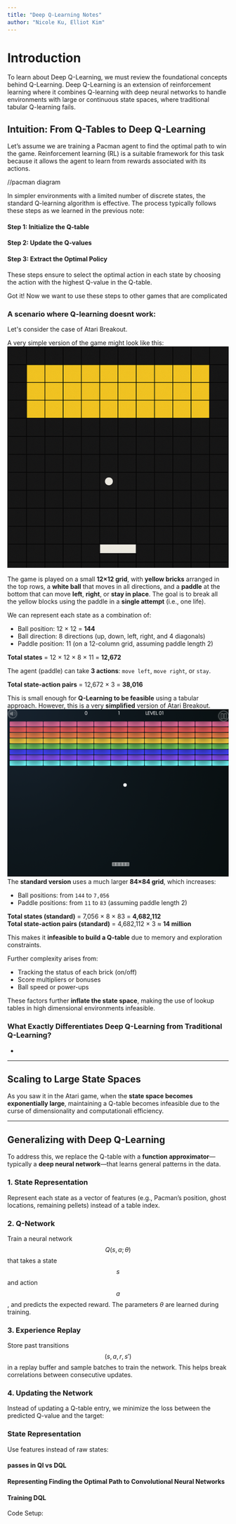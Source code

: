 ```yaml
---
title: "Deep Q-Learning Notes"
author: "Nicole Ku, Elliot Kim"
---
```


# Introduction
To learn about Deep Q-Learning, we must review the foundational concepts behind Q-Learning. Deep Q-Learning is an extension of reinforcement learning where it combines Q-learning with deep neural networks to handle environments with large or continuous state spaces, where traditional tabular Q-learning fails.


## Intuition: From Q-Tables to Deep Q-Learning

Let’s assume we are training a Pacman agent to find the optimal path to win the game. Reinforcement learning (RL) is a suitable framework for this task because it allows the agent to learn from rewards associated with its actions.

//pacman diagram

In simpler environments with a limited number of discrete states, the standard Q-learning algorithm is effective. The process typically follows these steps as we learned in the previous note:

#### Step 1: Initialize the Q-table
#### Step 2: Update the Q-values
#### Step 3: Extract the Optimal Policy
These steps ensure to select the optimal action in each state by choosing the action with the highest Q-value in the Q-table. 

Got it! Now we want to use these steps to other games that are complicated 

### A scenario where Q-learning doesnt work:

Let's consider the case of Atari Breakout.

A very simple version of the game might look like this:  
![simple_breakout](./simple_breakout.png)

The game is played on a small **12×12 grid**, with **yellow bricks** arranged in the top rows, a **white ball** that moves in all directions, and a **paddle** at the bottom that can move **left**, **right**, or **stay in place**. The goal is to break all the yellow blocks using the paddle in a **single attempt** (i.e., one life).

We can represent each state as a combination of:
- Ball position: 12 × 12 = **144**
- Ball direction: 8 directions (up, down, left, right, and 4 diagonals)
- Paddle position: 11 (on a 12-column grid, assuming paddle length 2)

**Total states** = 12 × 12 × 8 × 11 = **12,672**

The agent (paddle) can take **3 actions**: `move left`, `move right`, or `stay`.

**Total state-action pairs** = 12,672 × 3 = **38,016**

This is small enough for **Q-Learning to be feasible** using a tabular approach. However, this is a very **simplified** version of Atari Breakout. 
![real_breakout](./real_breakout.png)
The **standard version** uses a much larger **84×84 grid**, which increases:

- Ball positions: from `144` to `7,056`
- Paddle positions: from `11` to `83` (assuming paddle length 2)

**Total states (standard)** = 7,056 × 8 × 83 = **4,682,112**  
**Total state-action pairs (standard)** = 4,682,112 × 3 ≈ **14 million**

This makes it **infeasible to build a Q-table** due to memory and exploration constraints.

Further complexity arises from:
- Tracking the status of each brick (on/off)
- Score multipliers or bonuses
- Ball speed or power-ups

These factors further **inflate the state space**, making the use of lookup tables in high dimensional environments infeasible.



### What Exactly Differentiates Deep Q-Learning from Traditional Q-Learning?

- 

---

## Scaling to Large State Spaces

As you saw it in the Atari game, when the **state space becomes exponentially large**, maintaining a Q-table becomes infeasible due to the curse of dimensionality and computationali efficiency.

---

## Generalizing with Deep Q-Learning

To address this, we replace the Q-table with a **function approximator**—typically a **deep neural network**—that learns general patterns in the data.

### 1. State Representation
Represent each state as a vector of features (e.g., Pacman’s position, ghost locations, remaining pellets) instead of a table index.

### 2. Q-Network
Train a neural network $$Q(s, a; \theta)$$ that takes a state $$s$$ and action $$a$$, and predicts the expected reward. The parameters $\theta$ are learned during training.

### 3. Experience Replay
Store past transitions $$(s, a, r, s')$$ in a replay buffer and sample batches to train the network. This helps break correlations between consecutive updates.

### 4. Updating the Network
Instead of updating a Q-table entry, we minimize the loss between the predicted Q-value and the target:




### State Representation

Use features instead of raw states:


#### passes in Ql vs DQL

#### Representing Finding the Optimal Path to Convolutional Neural Networks

#### Training DQL

Code Setup: 


